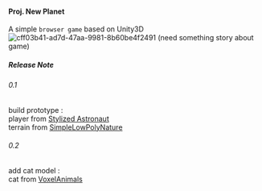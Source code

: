 #### Proj. New Planet
A simple `browser game` based on Unity3D
![cff03b41-ad7d-47aa-9981-8b60be4f2491](https://user-images.githubusercontent.com/33476636/102010642-bbc19180-3d82-11eb-9996-562a14ef3cf9.png)
(need something story about game)

##### Release Note
###### 0.1
build prototype : <br>
player from [Stylized Astronaut](https://assetstore.unity.com/packages/3d/characters/humanoids/sci-fi/stylized-astronaut-114298) <br>
terrain from [SimpleLowPolyNature](https://assetstore.unity.com/packages/3d/environments/landscapes/low-poly-simple-nature-pack-162153) <br>

###### 0.2
add cat model : <br>
cat from [VoxelAnimals](https://assetstore.unity.com/packages/3d/characters/animals/5-animated-voxel-animals-145754)
